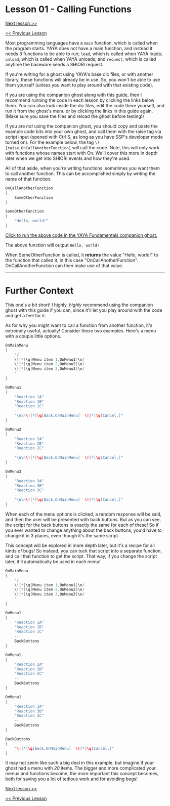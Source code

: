 # Lesson 01 - Calling Functions

[Next lesson >>](../module_01_basic_building_blocks/02_comments.md)

[<< Previous Lesson](../module_01_basic_building_blocks/00_function_structure.md)

Most programming languages have a `main` function, which is called when the program starts. YAYA does not have a main function, and instead it needs 3 functions to be able to run; `load`, which is called when YAYA loads; `unload`, which is called when YAYA unloads; and `request`, which is called anytime the baseware sends a SHIORI request.

If you're writing for a ghost using YAYA's base dic files, or with another library, these functions will already be in use. So, you won't be able to use them yourself (unless you want to play around with that existing code).

If you are using the companion ghost along with this guide, then I recommend running the code in each lesson by clicking the links below them. You can also look inside the dic files, edit the code there yourself, and run it from the ghost's menu or by clicking the links in this guide again. (Make sure you save the files and reload the ghost before testing!)

If you are *not* using the companion ghost, you should copy and paste the example code bits into your own ghost, and call them with the raise tag via script input (opened with Ctrl S, as long as you have SSP's developer mode turned on). For the example below, the tag `\![raise,OnCallAnotherFunction]` will call the code. Note, this will only work with functions whose names start with On. We'll cover this more in depth later when we get into SHIORI events and how they're used.


All of that aside, when you're writing functions, sometimes you want them to call another function. This can be accomplished simply by writing the name of that function.

```c
OnCallAnotherFunction
{
	SomeOtherFunction
}

SomeOtherFunction
{
	"Hello, world!"
}
```

[Click to run the above code in the YAYA Fundamentals companion ghost.](https://zichqec.github.io/s-the-skeleton/jump.html?url=x-ukagaka-link%3Atype%3Devent%26ghost%3DYAYA%20Fundamentals%26info%3DOnExample.M1.L1.CallAnotherFunction)

The above function will output `Hello, world!`

When SomeOtherFunction is called, it **returns** the value "Hello, world!" to the function that called it, in this case "OnCallAnotherFunction". OnCallAnotherFunction can then make use of that value.

---

# Further Context

This one's a bit short! I highly, *highly* recommend using the companion ghost with this guide if you can, since it'll let you play around with the code and get a feel for it.

As for why you might want to call a function from another function, it's extremely useful, actually! Consider these two examples. Here's a menu with a couple little options.

```c
OnMainMenu
{
	"/
	\![*]\q[Menu item 1,OnMenu1]\n/
	\![*]\q[Menu item 2,OnMenu2]\n/
	\![*]\q[Menu item 3,OnMenu3]\n/
	"
}

OnMenu1
{
	"Reaction 1A"
	"Reaction 1B"
	"Reaction 1C"
	--
	"\n\n\![*]\q[Back,OnMainMenu]  \![*]\q[Cancel,]"
}

OnMenu2
{
	"Reaction 2A"
	"Reaction 2B"
	"Reaction 2C"
	--
	"\n\n\![*]\q[Back,OnMainMenu]  \![*]\q[Cancel,]"
}

OnMenu3
{
	"Reaction 3A"
	"Reaction 3B"
	"Reaction 3C"
	--
	"\n\n\![*]\q[Back,OnMainMenu]  \![*]\q[Cancel,]"
}
```

When each of the menu options is clicked, a random response will be said, and then the user will be presented with back buttons. But as you can see, the script for the back buttons is exactly the same for each of these! So if you ever wanted to change  anything about the back buttons, you'd have to change it in 3 places, even though it's the same script.

This concept will be explored in more depth later, but it's a recipe for all kinds of bugs! So instead, you can tuck that script into a separate function, and call that function to get the script. That way, if you change the script later, it'll automatically be used in each menu!

```c
OnMainMenu
{
	"/
	\![*]\q[Menu item 1,OnMenu1]\n/
	\![*]\q[Menu item 2,OnMenu2]\n/
	\![*]\q[Menu item 3,OnMenu3]\n/
	"
}

OnMenu1
{
	"Reaction 1A"
	"Reaction 1B"
	"Reaction 1C"
	--
	BackButtons
}

OnMenu1
{
	"Reaction 2A"
	"Reaction 2B"
	"Reaction 2C"
	--
	BackButtons
}

OnMenu1
{
	"Reaction 3A"
	"Reaction 3B"
	"Reaction 3C"
	--
	BackButtons
}

BackButtons
{
	"\![*]\q[Back,OnMainMenu]  \![*]\q[Cancel,]"
}
```

It may not seem like such a big deal in this example, but imagine if your ghost had a menu with *20* items. The bigger and more complicated your menus and functions become, the more important this concept becomes, both for saving you a lot of tedious work and for avoiding bugs!

[Next lesson >>](../module_01_basic_building_blocks/02_comments.md)

[<< Previous Lesson](../module_01_basic_building_blocks/00_function_structure.md)
